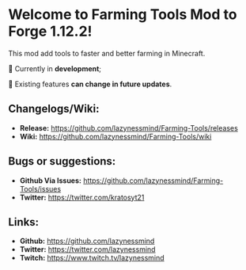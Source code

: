 # Welcome to Farming Tools Mod to Forge 1.12.2!

This mod add tools to faster and better farming in Minecraft.

&#x1F534; Currently in **development**;

&#x1F535; Existing features **can change in future updates**.

## Changelogs/Wiki:

- **Release:** https://github.com/lazynessmind/Farming-Tools/releases
- **Wiki:** https://github.com/lazynessmind/Farming-Tools/wiki

## Bugs or suggestions:

- **Github Via Issues:** https://github.com/lazynessmind/Farming-Tools/issues
- **Twitter:** https://twitter.com/kratosyt21
	
## Links:

- **Github:** https://github.com/lazynessmind
- **Twitter:**  https://twitter.com/lazynessmind
- **Twitch:** https://www.twitch.tv/lazynessmind
